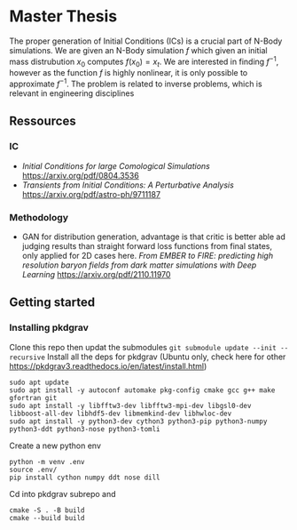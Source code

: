 # Master Thesis

The proper generation of Initial Conditions (ICs) is a crucial part of N-Body simulations. 
We are given an N-Body simulation $f$ which given an initial mass distrubution $x_0$ computes $f(x_0) = x_t$. We are interested in finding $f^{-1}$, however as the function $f$ is highly nonlinear, it is only possible to approximate $f^{-1}$. 
The problem is related to inverse problems, which is relevant in engineering disciplines

## Ressources

### IC

- *Initial Conditions for large Comological Simulations* https://arxiv.org/pdf/0804.3536
- *Transients from Initial Conditions: A Perturbative Analysis* https://arxiv.org/pdf/astro-ph/9711187

### Methodology

- GAN for distribution generation, advantage is that critic is better able ad judging results than straight forward loss functions from final states, only applied for 2D cases here. *From EMBER to FIRE: predicting high resolution baryon fields from
dark matter simulations with Deep Learning* https://arxiv.org/pdf/2110.11970


## Getting started

### Installing pkdgrav

Clone this repo then updat the submodules
```git submodule update --init --recursive```
Install all the deps for pkdgrav (Ubuntu only, check here for other https://pkdgrav3.readthedocs.io/en/latest/install.html)

```{bash}
sudo apt update
sudo apt install -y autoconf automake pkg-config cmake gcc g++ make gfortran git
sudo apt install -y libfftw3-dev libfftw3-mpi-dev libgsl0-dev libboost-all-dev libhdf5-dev libmemkind-dev libhwloc-dev
sudo apt install -y python3-dev cython3 python3-pip python3-numpy python3-ddt python3-nose python3-tomli
```

Create a new python env

```{bash}
python -m venv .env
source .env/
pip install cython numpy ddt nose dill
```

Cd into pkdgrav subrepo and

```
cmake -S . -B build
cmake --build build
```

### 
